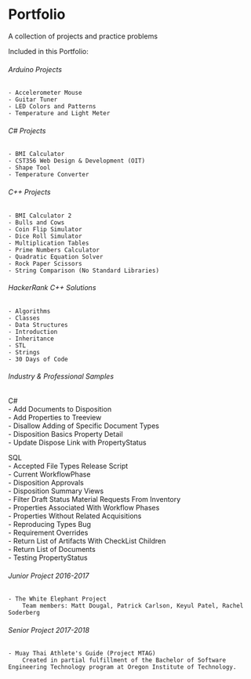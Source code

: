 # Portfolio  
A collection of projects and practice problems  
  
Included in this Portfolio:  
###### Arduino Projects  
	- Accelerometer Mouse  
	- Guitar Tuner  
	- LED Colors and Patterns  
	- Temperature and Light Meter  
	  
###### C# Projects  
	- BMI Calculator  
	- CST356 Web Design & Development (OIT)  
	- Shape Tool
	- Temperature Converter  
	
###### C++ Projects  
	- BMI Calculator 2
	- Bulls and Cows  
	- Coin Flip Simulator  
	- Dice Roll Simulator 
	- Multiplication Tables
	- Prime Numbers Calculator  
	- Quadratic Equation Solver  
	- Rock Paper Scissors   
	- String Comparison (No Standard Libraries)  
	
###### HackerRank C++ Solutions  
	- Algorithms  
	- Classes  
	- Data Structures  
	- Introduction  
	- Inheritance  
	- STL  
	- Strings  
	- 30 Days of Code  
	
###### Industry & Professional Samples  
C#  
	- Add Documents to Disposition  
	- Add Properties to Treeview  
	- Disallow Adding of Specific Document Types  
	- Disposition Basics Property Detail  
	- Update Dispose Link with PropertyStatus  

SQL  
	- Accepted File Types Release Script  
	- Current WorkflowPhase  
	- Disposition Approvals  
	- Disposition Summary Views  
	- Filter Draft Status Material Requests From Inventory  
	- Properties Associated With Workflow Phases  
	- Properties Without Related Acquisitions  
	- Reproducing Types Bug  
	- Requirement Overrides  
	- Return List of Artifacts With CheckList Children  
	- Return List of Documents  
	- Testing PropertyStatus  
	
###### Junior Project 2016-2017  
	- The White Elephant Project  
		Team members: Matt Dougal, Patrick Carlson, Keyul Patel, Rachel Soderberg  
	
###### Senior Project 2017-2018  
	- Muay Thai Athlete's Guide (Project MTAG)  
		Created in partial fulfillment of the Bachelor of Software Engineering Technology program at Oregon Institute of Technology.  